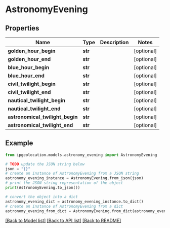 # AstronomyEvening


## Properties

Name | Type | Description | Notes
------------ | ------------- | ------------- | -------------
**golden_hour_begin** | **str** |  | [optional] 
**golden_hour_end** | **str** |  | [optional] 
**blue_hour_begin** | **str** |  | [optional] 
**blue_hour_end** | **str** |  | [optional] 
**civil_twilight_begin** | **str** |  | [optional] 
**civil_twilight_end** | **str** |  | [optional] 
**nautical_twilight_begin** | **str** |  | [optional] 
**nautical_twilight_end** | **str** |  | [optional] 
**astronomical_twilight_begin** | **str** |  | [optional] 
**astronomical_twilight_end** | **str** |  | [optional] 

## Example

```python
from ipgeolocation.models.astronomy_evening import AstronomyEvening

# TODO update the JSON string below
json = "{}"
# create an instance of AstronomyEvening from a JSON string
astronomy_evening_instance = AstronomyEvening.from_json(json)
# print the JSON string representation of the object
print(AstronomyEvening.to_json())

# convert the object into a dict
astronomy_evening_dict = astronomy_evening_instance.to_dict()
# create an instance of AstronomyEvening from a dict
astronomy_evening_from_dict = AstronomyEvening.from_dict(astronomy_evening_dict)
```
[[Back to Model list]](../README.md#documentation-for-models) [[Back to API list]](../README.md#documentation-for-api-endpoints) [[Back to README]](../README.md)


